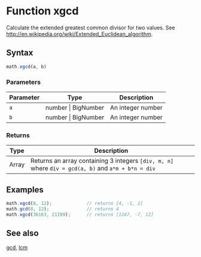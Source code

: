 <!-- Note: This file is automatically generated from source code comments. Changes made in this file will be overridden. -->

# Function xgcd

Calculate the extended greatest common divisor for two values.
See http://en.wikipedia.org/wiki/Extended_Euclidean_algorithm.


## Syntax

```js
math.xgcd(a, b)
```

### Parameters

Parameter | Type | Description
--------- | ---- | -----------
`a` | number &#124; BigNumber | An integer number
`b` | number &#124; BigNumber | An integer number

### Returns

Type | Description
---- | -----------
Array | Returns an array containing 3 integers `[div, m, n]` where `div = gcd(a, b)` and `a*m + b*n = div`


## Examples

```js
math.xgcd(8, 12);             // returns [4, -1, 1]
math.gcd(8, 12);              // returns 4
math.xgcd(36163, 21199);      // returns [1247, -7, 12]
```


## See also

[gcd](gcd.md),
[lcm](lcm.md)
